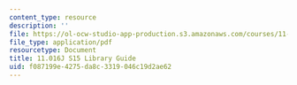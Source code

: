 ```yaml
---
content_type: resource
description: ''
file: https://ol-ocw-studio-app-production.s3.amazonaws.com/courses/11-016j-the-once-and-future-city-spring-2015/f087199e4275da8c3319046c19d2ae62_MIT11_016JS15_Library.pdf
file_type: application/pdf
resourcetype: Document
title: 11.016J S15 Library Guide
uid: f087199e-4275-da8c-3319-046c19d2ae62
---
```

